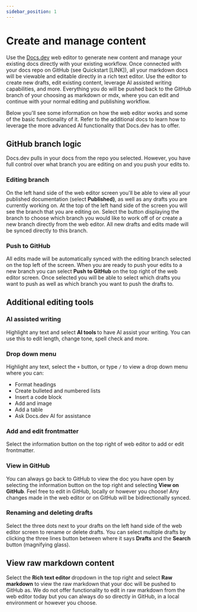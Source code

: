 ```yaml
---
sidebar_position: 1
---
```


# Create and manage content
Use the [Docs.dev](http://Docs.dev) web editor to generate new content and manage your existing docs directly with your existing workflow. Once connected with your docs repo on GitHub (see Quickstart \[LINK]), all your markdown docs will be viewable and editable directly in a rich text editor. Use the editor to create new drafts, edit existing content, leverage AI assisted writing capabilities, and more. Everything you do will be pushed back to the GitHub branch of your choosing as markdown or mdx, where you can edit and continue with your normal editing and publishing workflow.

Below you'll see some information on how the web editor works and some of the basic functionality of it. Refer to the additional docs to learn how to leverage the more advanced AI functionality that Docs.dev has to offer.

## GitHub branch logic
Docs.dev pulls in your docs from the repo you selected. However, you have full control over what branch you are editing on and you push your edits to.

### Editing branch

On the left hand side of the web editor screen you'll be able to view all your published documentation (select **Published)**, as well as any drafts you are currently working on. At the top of the left hand side of the screen you will see the branch that you are editing on. Select the button displaying the branch to choose which branch you would like to work off of or create a new branch directly from the web editor. All new drafts and edits made will be synced directly to this branch.

### Push to GitHub

All edits made will be automatically synced with the editing branch selected on the top left of the screen. When you are ready to push your edits to a new branch you can select **Push to GitHub** on the top right of the web editor screen. Once selected you will be able to select which drafts you want to push as well as which branch you want to push the drafts to.

## Additional editing tools

### AI assisted writing
Highlight any text and select **AI tools&#x20;**&#x74;o have AI assist your writing. You can use this to edit length, change tone, spell check and more.

### Drop down menu
Highlight any text, select the `+` button, or type `/` to view a drop down menu where you can:

* Format headings
* Create bulleted and numbered lists
* Insert a code block
* Add and image
* Add a table
* Ask Docs.dev AI for assistance

### Add and edit frontmatter
Select the information button on the top right of web editor to add or edit frontmatter.

### View in GitHub
You can always go back to GitHub to view the doc you have open by selecting the information button on the top right and selecting **View on GitHub**. Feel free to edit in GitHub, locally or however you choose! Any changes made in the web editor or on GitHub will be bidirectionally synced.

### Renaming and deleting drafts
Select the three dots next to your drafts on the left hand side of the web editor screen to rename or delete drafts. You can select multiple drafts by clicking the three lines button between where it says **Drafts** and the **Search** button (magnifying glass).

## View raw markdown content
Select the **Rich text editor&#x20;**&#x64;ropdown in the top right and select **Raw markdown** to view the raw markdown that your doc will be pushed to GitHub as. We do not offer functionality to edit in raw markdown from the web editor today but you can always do so directly in GitHub, in a local environment or however you choose.
